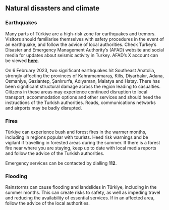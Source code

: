 ## Natural disasters and climate

### **Earthquakes**

Many parts of Türkiye are a high-risk zone for earthquakes and tremors. Visitors should familiarise themselves with safety procedures in the event of an earthquake, and follow the advice of local authorities. Check Turkey’s Disaster and Emergency Management Authority’s (AFAD) website and social media for updates about seismic activity in Turkey. AFAD’s X account can be viewed [**here**](https://x.com/DepremDairesi).

On 6 February 2023, two significant earthquakes hit Southeast Anatolia, strongly affecting the provinces of Kahramanmaraş, Kilis, Diyarbakır, Adana, Osmaniye, Gaziantep, Şanlırurfa, Adıyaman, Malatya and Hatay. There has been significant structural damage across the region leading to casualties. Citizens in these areas may experience continued disruption to local transport, accommodation options and other services and should heed the instructions of the Turkish authorities. Roads, communications networks and airports may be badly disrupted.

### **Fires**

Türkiye can experience bush and forest fires in the warmer months, including in regions popular with tourists. Heed risk warnings and be vigilant if travelling in forested areas during the summer. If there is a forest fire near where you are staying, keep up to date with local media reports and follow the advice of the Turkish authorities.

Emergency services can be contacted by dialling **112**.

### **Flooding**

Rainstorms can cause flooding and landslides in Türkiye, including in the summer months. This can create risks to safety, as well as impeding travel and reducing the availability of essential services. If in an affected area, follow the advice of the local authorities.
